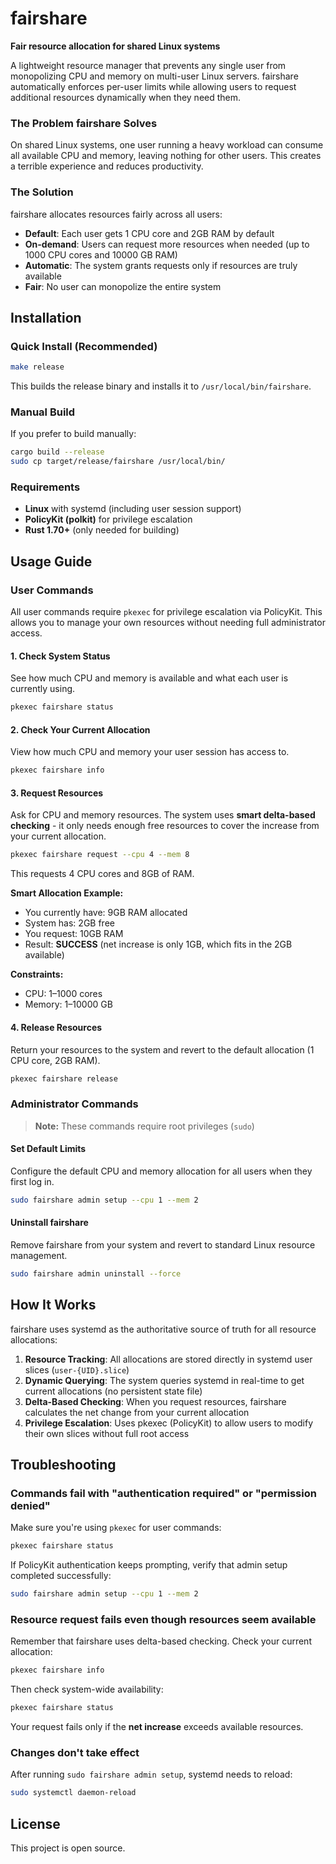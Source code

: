 # fairshare

**Fair resource allocation for shared Linux systems**

A lightweight resource manager that prevents any single user from monopolizing CPU and memory on multi-user Linux servers. fairshare automatically enforces per-user limits while allowing users to request additional resources dynamically when they need them.

### The Problem fairshare Solves

On shared Linux systems, one user running a heavy workload can consume all available CPU and memory, leaving nothing for other users. This creates a terrible experience and reduces productivity.

### The Solution

fairshare allocates resources fairly across all users:
- **Default**: Each user gets 1 CPU core and 2GB RAM by default
- **On-demand**: Users can request more resources when needed (up to 1000 CPU cores and 10000 GB RAM)
- **Automatic**: The system grants requests only if resources are truly available
- **Fair**: No user can monopolize the entire system

## Installation

### Quick Install (Recommended)
```bash
make release
```
This builds the release binary and installs it to `/usr/local/bin/fairshare`.

### Manual Build
If you prefer to build manually:
```bash
cargo build --release
sudo cp target/release/fairshare /usr/local/bin/
```

### Requirements
- **Linux** with systemd (including user session support)
- **PolicyKit (polkit)** for privilege escalation
- **Rust 1.70+** (only needed for building)

## Usage Guide

### User Commands

All user commands require `pkexec` for privilege escalation via PolicyKit. This allows you to manage your own resources without needing full administrator access.

#### 1. Check System Status
See how much CPU and memory is available and what each user is currently using.
```bash
pkexec fairshare status
```

#### 2. Check Your Current Allocation
View how much CPU and memory your user session has access to.
```bash
pkexec fairshare info
```

#### 3. Request Resources
Ask for CPU and memory resources. The system uses **smart delta-based checking** - it only needs enough free resources to cover the increase from your current allocation.

```bash
pkexec fairshare request --cpu 4 --mem 8
```
This requests 4 CPU cores and 8GB of RAM.

**Smart Allocation Example:**
- You currently have: 9GB RAM allocated
- System has: 2GB free
- You request: 10GB RAM
- Result: **SUCCESS** (net increase is only 1GB, which fits in the 2GB available)

**Constraints:**
- CPU: 1–1000 cores
- Memory: 1–10000 GB

#### 4. Release Resources
Return your resources to the system and revert to the default allocation (1 CPU core, 2GB RAM).
```bash
pkexec fairshare release
```

### Administrator Commands

> **Note:** These commands require root privileges (`sudo`)

#### Set Default Limits
Configure the default CPU and memory allocation for all users when they first log in.
```bash
sudo fairshare admin setup --cpu 1 --mem 2
```

#### Uninstall fairshare
Remove fairshare from your system and revert to standard Linux resource management.
```bash
sudo fairshare admin uninstall --force
```

## How It Works

fairshare uses systemd as the authoritative source of truth for all resource allocations:

1. **Resource Tracking**: All allocations are stored directly in systemd user slices (`user-{UID}.slice`)
2. **Dynamic Querying**: The system queries systemd in real-time to get current allocations (no persistent state file)
3. **Delta-Based Checking**: When you request resources, fairshare calculates the net change from your current allocation
4. **Privilege Escalation**: Uses pkexec (PolicyKit) to allow users to modify their own slices without full root access

## Troubleshooting

### Commands fail with "authentication required" or "permission denied"
Make sure you're using `pkexec` for user commands:
```bash
pkexec fairshare status
```

If PolicyKit authentication keeps prompting, verify that admin setup completed successfully:
```bash
sudo fairshare admin setup --cpu 1 --mem 2
```

### Resource request fails even though resources seem available
Remember that fairshare uses delta-based checking. Check your current allocation:
```bash
pkexec fairshare info
```

Then check system-wide availability:
```bash
pkexec fairshare status
```

Your request fails only if the **net increase** exceeds available resources.

### Changes don't take effect
After running `sudo fairshare admin setup`, systemd needs to reload:
```bash
sudo systemctl daemon-reload
```

## License

This project is open source.
